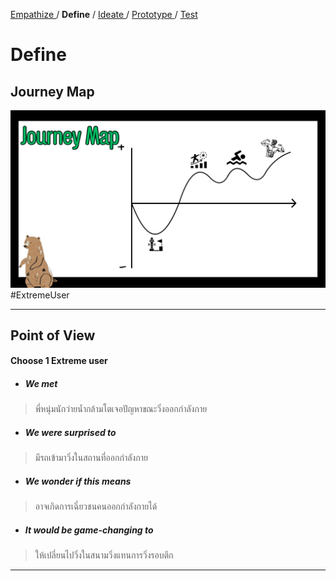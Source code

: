 [ Empathize ](empathize.md) / **Define** / [ Ideate ](ideate.md) / [ Prototype ](prototype.md) / [ Test ](test.md)
# Define 

## Journey Map
<img src="assets/define/ExtremeUser.png" alt="JourneyExtremeUser" width="800"> 
#ExtremeUser 

---- 

## Point of View 
#### Choose 1 Extreme user 
- ##### We met
> พี่หนุ่มนักว่ายน้ำกล้ามโตเจอปัญหาขณะวิ่งออกกำลังกาย
- ##### We were surprised to
> มีรถเข้ามาวิ่งในสถานที่ออกกำลังกาย
- ##### We wonder if this means
> อาจเกิดการเฉี่ยวชนคนออกกำลังกายได้
- ##### It would be game-changing to
> ให้เปลี่ยนไปวิ่งในสนามวิ่งแทนการวิ่งรอบตึก
> 
----

